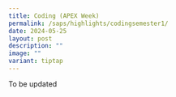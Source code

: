 ```yaml
---
title: Coding (APEX Week)
permalink: /saps/highlights/codingsemester1/
date: 2024-05-25
layout: post
description: ""
image: ""
variant: tiptap
---
```

<p>To be updated</p>